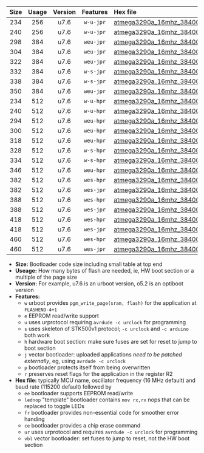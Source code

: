|Size|Usage|Version|Features|Hex file|
|:-:|:-:|:-:|:-:|:--|
|234|256|u7.6|`w-u-jpr`|[atmega3290a_16mhz_38400bps_ur_vbl.hex](https://raw.githubusercontent.com/stefanrueger/urboot/main//atmega3290a_16mhz_38400bps_ur_vbl.hex)|
|240|256|u7.6|`w-u-jpr`|[atmega3290a_16mhz_38400bps_lednop_ur_vbl.hex](https://raw.githubusercontent.com/stefanrueger/urboot/main//atmega3290a_16mhz_38400bps_lednop_ur_vbl.hex)|
|298|384|u7.6|`weu-jpr`|[atmega3290a_16mhz_38400bps_ee_ur_vbl.hex](https://raw.githubusercontent.com/stefanrueger/urboot/main//atmega3290a_16mhz_38400bps_ee_ur_vbl.hex)|
|304|384|u7.6|`weu-jpr`|[atmega3290a_16mhz_38400bps_ee_lednop_ur_vbl.hex](https://raw.githubusercontent.com/stefanrueger/urboot/main//atmega3290a_16mhz_38400bps_ee_lednop_ur_vbl.hex)|
|322|384|u7.6|`weu-jpr`|[atmega3290a_16mhz_38400bps_ee_lednop_fr_ur_vbl.hex](https://raw.githubusercontent.com/stefanrueger/urboot/main//atmega3290a_16mhz_38400bps_ee_lednop_fr_ur_vbl.hex)|
|332|384|u7.6|`w-s-jpr`|[atmega3290a_16mhz_38400bps_vbl.hex](https://raw.githubusercontent.com/stefanrueger/urboot/main//atmega3290a_16mhz_38400bps_vbl.hex)|
|338|384|u7.6|`w-s-jpr`|[atmega3290a_16mhz_38400bps_lednop_vbl.hex](https://raw.githubusercontent.com/stefanrueger/urboot/main//atmega3290a_16mhz_38400bps_lednop_vbl.hex)|
|350|384|u7.6|`weu-jpr`|[atmega3290a_16mhz_38400bps_ee_lednop_fr_ce_ur_vbl.hex](https://raw.githubusercontent.com/stefanrueger/urboot/main//atmega3290a_16mhz_38400bps_ee_lednop_fr_ce_ur_vbl.hex)|
|234|512|u7.6|`w-u-hpr`|[atmega3290a_16mhz_38400bps_ur.hex](https://raw.githubusercontent.com/stefanrueger/urboot/main//atmega3290a_16mhz_38400bps_ur.hex)|
|240|512|u7.6|`w-u-hpr`|[atmega3290a_16mhz_38400bps_lednop_ur.hex](https://raw.githubusercontent.com/stefanrueger/urboot/main//atmega3290a_16mhz_38400bps_lednop_ur.hex)|
|294|512|u7.6|`weu-hpr`|[atmega3290a_16mhz_38400bps_ee_ur.hex](https://raw.githubusercontent.com/stefanrueger/urboot/main//atmega3290a_16mhz_38400bps_ee_ur.hex)|
|300|512|u7.6|`weu-hpr`|[atmega3290a_16mhz_38400bps_ee_lednop_ur.hex](https://raw.githubusercontent.com/stefanrueger/urboot/main//atmega3290a_16mhz_38400bps_ee_lednop_ur.hex)|
|318|512|u7.6|`weu-hpr`|[atmega3290a_16mhz_38400bps_ee_lednop_fr_ur.hex](https://raw.githubusercontent.com/stefanrueger/urboot/main//atmega3290a_16mhz_38400bps_ee_lednop_fr_ur.hex)|
|328|512|u7.6|`w-s-hpr`|[atmega3290a_16mhz_38400bps.hex](https://raw.githubusercontent.com/stefanrueger/urboot/main//atmega3290a_16mhz_38400bps.hex)|
|334|512|u7.6|`w-s-hpr`|[atmega3290a_16mhz_38400bps_lednop.hex](https://raw.githubusercontent.com/stefanrueger/urboot/main//atmega3290a_16mhz_38400bps_lednop.hex)|
|346|512|u7.6|`weu-hpr`|[atmega3290a_16mhz_38400bps_ee_lednop_fr_ce_ur.hex](https://raw.githubusercontent.com/stefanrueger/urboot/main//atmega3290a_16mhz_38400bps_ee_lednop_fr_ce_ur.hex)|
|382|512|u7.6|`wes-hpr`|[atmega3290a_16mhz_38400bps_ee.hex](https://raw.githubusercontent.com/stefanrueger/urboot/main//atmega3290a_16mhz_38400bps_ee.hex)|
|382|512|u7.6|`wes-jpr`|[atmega3290a_16mhz_38400bps_ee_vbl.hex](https://raw.githubusercontent.com/stefanrueger/urboot/main//atmega3290a_16mhz_38400bps_ee_vbl.hex)|
|388|512|u7.6|`wes-hpr`|[atmega3290a_16mhz_38400bps_ee_lednop.hex](https://raw.githubusercontent.com/stefanrueger/urboot/main//atmega3290a_16mhz_38400bps_ee_lednop.hex)|
|388|512|u7.6|`wes-jpr`|[atmega3290a_16mhz_38400bps_ee_lednop_vbl.hex](https://raw.githubusercontent.com/stefanrueger/urboot/main//atmega3290a_16mhz_38400bps_ee_lednop_vbl.hex)|
|418|512|u7.6|`wes-hpr`|[atmega3290a_16mhz_38400bps_ee_lednop_fr.hex](https://raw.githubusercontent.com/stefanrueger/urboot/main//atmega3290a_16mhz_38400bps_ee_lednop_fr.hex)|
|418|512|u7.6|`wes-jpr`|[atmega3290a_16mhz_38400bps_ee_lednop_fr_vbl.hex](https://raw.githubusercontent.com/stefanrueger/urboot/main//atmega3290a_16mhz_38400bps_ee_lednop_fr_vbl.hex)|
|460|512|u7.6|`wes-hpr`|[atmega3290a_16mhz_38400bps_ee_lednop_fr_ce.hex](https://raw.githubusercontent.com/stefanrueger/urboot/main//atmega3290a_16mhz_38400bps_ee_lednop_fr_ce.hex)|
|460|512|u7.6|`wes-jpr`|[atmega3290a_16mhz_38400bps_ee_lednop_fr_ce_vbl.hex](https://raw.githubusercontent.com/stefanrueger/urboot/main//atmega3290a_16mhz_38400bps_ee_lednop_fr_ce_vbl.hex)|

- **Size:** Bootloader code size including small table at top end
- **Useage:** How many bytes of flash are needed, ie, HW boot section or a multiple of the page size
- **Version:** For example, u7.6 is an urboot version, o5.2 is an optiboot version
- **Features:**
  + `w` urboot provides `pgm_write_page(sram, flash)` for the application at `FLASHEND-4+1`
  + `e` EEPROM read/write support
  + `u` uses urprotocol requiring `avrdude -c urclock` for programming
  + `s` uses skeleton of STK500v1 protocol; `-c urclock` and `-c arduino` both work
  + `h` hardware boot section: make sure fuses are set for reset to jump to boot section
  + `j` vector bootloader: uploaded applications *need to be patched externally*, eg, using `avrdude -c urclock`
  + `p` bootloader protects itself from being overwritten
  + `r` preserves reset flags for the application in the register R2
- **Hex file:** typically MCU name, oscillator frequency (16 MHz default) and baud rate (115200 default) followed by
  + `ee` bootloader supports EEPROM read/write
  + `lednop` "template" bootloader contains `mov rx,rx` nops that can be replaced to toggle LEDs
  + `fr` bootloader provides non-essential code for smoother error handing
  + `ce` bootloader provides a chip erase command
  + `ur` uses urprotocol and requires `avrdude -c urclock` for programming
  + `vbl` vector bootloader: set fuses to jump to reset, not the HW boot section
